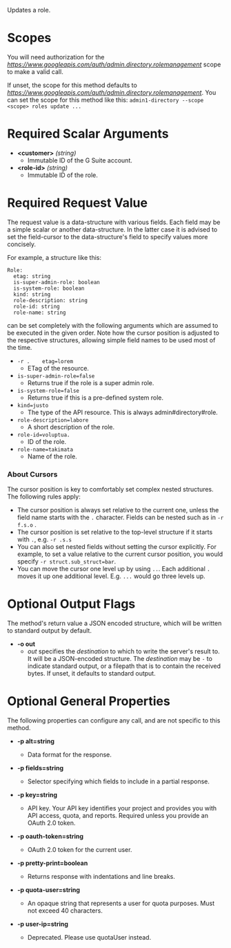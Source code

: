 Updates a role.
# Scopes

You will need authorization for the *https://www.googleapis.com/auth/admin.directory.rolemanagement* scope to make a valid call.

If unset, the scope for this method defaults to *https://www.googleapis.com/auth/admin.directory.rolemanagement*.
You can set the scope for this method like this: `admin1-directory --scope <scope> roles update ...`
# Required Scalar Arguments
* **&lt;customer&gt;** *(string)*
    - Immutable ID of the G Suite account.
* **&lt;role-id&gt;** *(string)*
    - Immutable ID of the role.
# Required Request Value

The request value is a data-structure with various fields. Each field may be a simple scalar or another data-structure.
In the latter case it is advised to set the field-cursor to the data-structure's field to specify values more concisely.

For example, a structure like this:
```
Role:
  etag: string
  is-super-admin-role: boolean
  is-system-role: boolean
  kind: string
  role-description: string
  role-id: string
  role-name: string

```

can be set completely with the following arguments which are assumed to be executed in the given order. Note how the cursor position is adjusted to the respective structures, allowing simple field names to be used most of the time.

* `-r .    etag=lorem`
    - ETag of the resource.
* `is-super-admin-role=false`
    - Returns true if the role is a super admin role.
* `is-system-role=false`
    - Returns true if this is a pre-defined system role.
* `kind=justo`
    - The type of the API resource. This is always admin#directory#role.
* `role-description=labore`
    - A short description of the role.
* `role-id=voluptua.`
    - ID of the role.
* `role-name=takimata`
    - Name of the role.


### About Cursors

The cursor position is key to comfortably set complex nested structures. The following rules apply:

* The cursor position is always set relative to the current one, unless the field name starts with the `.` character. Fields can be nested such as in `-r f.s.o` .
* The cursor position is set relative to the top-level structure if it starts with `.`, e.g. `-r .s.s`
* You can also set nested fields without setting the cursor explicitly. For example, to set a value relative to the current cursor position, you would specify `-r struct.sub_struct=bar`.
* You can move the cursor one level up by using `..`. Each additional `.` moves it up one additional level. E.g. `...` would go three levels up.


# Optional Output Flags

The method's return value a JSON encoded structure, which will be written to standard output by default.

* **-o out**
    - *out* specifies the *destination* to which to write the server's result to.
      It will be a JSON-encoded structure.
      The *destination* may be `-` to indicate standard output, or a filepath that is to contain the received bytes.
      If unset, it defaults to standard output.
# Optional General Properties

The following properties can configure any call, and are not specific to this method.

* **-p alt=string**
    - Data format for the response.

* **-p fields=string**
    - Selector specifying which fields to include in a partial response.

* **-p key=string**
    - API key. Your API key identifies your project and provides you with API access, quota, and reports. Required unless you provide an OAuth 2.0 token.

* **-p oauth-token=string**
    - OAuth 2.0 token for the current user.

* **-p pretty-print=boolean**
    - Returns response with indentations and line breaks.

* **-p quota-user=string**
    - An opaque string that represents a user for quota purposes. Must not exceed 40 characters.

* **-p user-ip=string**
    - Deprecated. Please use quotaUser instead.
